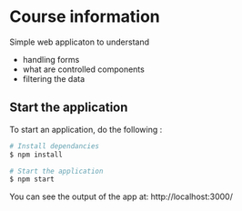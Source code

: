 # Course information

Simple web applicaton to understand

- handling forms
- what are controlled components
- filtering the data

## Start the application

To start an application, do the following :

```bash
# Install dependancies
$ npm install

# Start the application
$ npm start
```

You can see the output of the app at: http://localhost:3000/
